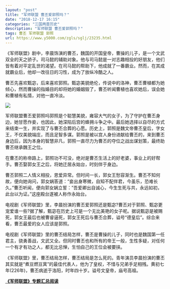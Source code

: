 ```yaml
---
layout: "post"
title: "军师联盟 曹丕爱郭照吗？"
date: "2018-12-17 16:15"
categories: "三国两晋历史"
description: "军师联盟 曹丕爱郭照吗？"
tags: 曹丕 军师联盟 郭照
url: https://www.y5000.com/zgls/sglj/23235.html
---
```






《军师联盟》剧中，李晨饰演的曹丕，魏国的开国皇帝，曹操的儿子，是一个文武双全的天之骄子。司马懿的辅助对象。他与司马懿是一对志趣相投的好朋友，他们皆有着对平定乱世的渴望。在司马懿的帮助下，他成就了一番霸业。然而，在其成就霸业后，他却一改往日的习性，成为了放纵冷酷之人。

曹丕先喜欢甄宓，后来喜欢郭照。甄宓美貌绝伦，传说中的洛神，曹丕曹植都为她倾心，然而曹操的指婚目的却将她的婚姻毁了，曹丕听闻曹植也喜欢她后，误会她和曹植有私情，对他一直冷淡。

![](https://img.y5000.com/uploads/allimg/170705/8-1FF51524531H.jpg)

军师联盟曹丕爱郭照吗郭照是个聪慧美貌，雍容大气的女子，为了守护在曹丕身边，她甘愿作妾，也因此，她深陷后宫的蜂拥斗争之中。最后她选择以自尽的方式来结束一生，并实现了与曹丕合葬的心愿。历史上，郭照是魏文帝曹丕皇后，字女王，不仅美貌端庄，而且足智多谋。郭照是被以宫人身份进献给曹丕的，来到曹丕身边后，因为本身的智慧非凡，郭照一直尽力为曹丕的夺位之战出谋划策，最终助曹丕继承魏王之位。

在曹丕的称帝路上，郭照功不可没，绝对是曹丕生活上的好老婆，事业上的好帮手。曹丕娶郭女王之后，将她迁居永始台，时刻伴于身边。

曹丕郭照二人情义相投，恩爱异常。但时间一长，郭女王愁容渐生。曹丕不知何故，便向她询问，郭女娲答道：“妾出身寒微，自知不配伴君，今虽乐，恐难长久。”曹丕听闻，便向郭女娲立誓：”吾爱卿出自诚心，今生生死与共，永远如初，此台以为证。”这座殿台遂被人称作永始台。

电视剧《军师联盟》里，李晨扮演的曹丕爱郭照还是甄宓?曹丕对于郭照、甄宓更宠爱谁一些?据了解，甄宓在历史上可是一个无比美艳的女子呢。据说甄宓是被赐死，郭女王最后也被曹睿逼死，郭女王死后与曹丕合葬，谥号“德皇后”。综合来看，曹丕最爱的女人应该是郭照。

电视剧《军师联盟》里的曹丕结局怎样，曹丕是曹操的儿子，同时也是魏国第一任君主，骁勇善战，文武又全。但同时曹丕也和所有的帝王一般，生性多疑，对任何一个有才有功之人，都无比忌惮，生怕自己的王位会被要挟。

《军师联盟》里，曹丕结局怎样，曹丕结局是怎么死的。青年演员李晨扮演的曹丕其实就是“煮豆燃豆萁”的最佳代表人，他为了皇权，不惜与兄弟手足相残。黄初七年(226年)，曹丕病逝于洛阳，时年四十岁。谥号文皇帝，庙号高祖。

**[《军师联盟》专题汇总阅读](https://www.y5000.com/zgls/sglj/23240.html)**
